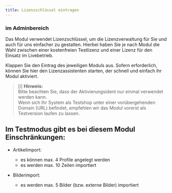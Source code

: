 ```yaml
---
title: Lizenzschlüssel eintragen
---
```


### **im Adminbereich**

Das Modul verwendet Lizenzschlüssel, um die Lizenzverwaltung für Sie und auch für uns einfacher zu gestalten. Hierbei haben Sie je nach Modul die Wahl zwischen einer kostenfreien Testlizenz und einer Lizenz für den Einsatz im Livebetrieb.

Klappen Sie den Eintrag des jeweiligen Moduls aus. Sofern erforderlich, können Sie hier den Lizenzassistenten starten, der schnell und einfach ihr Modul aktiviert.
  
> [i] **Hinweis:**  
>Bitte beachten Sie, dass der Aktivierungsident nur einmal verwendet werden kann.  
>Wenn sich Ihr System als Testshop unter einer vorübergehenden Domain (URL) befindet, empfehlen wir das Modul vorerst als Testversion laufen zu lassen.  
 
## Im Testmodus gibt es bei diesem Modul Einschränkungen:
- Artikelimport:  
    - es können max. 4 Profile angelegt werden  
    - es werden max. 10 Zeilen importiert  

- Bilderimport:  
    - es werden max. 5 Bilder (bzw. externe Bilder) importiert
